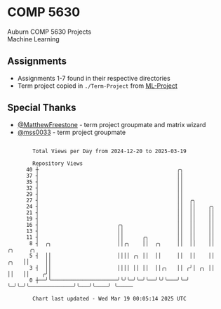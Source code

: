# COMP 5630
Auburn COMP 5630 Projects  
Machine Learning

## Assignments
- Assignments 1-7 found in their respective directories
- Term project copied in `./Term-Project` from [ML-Project](https://github.com/wumphlett/ML-Project)

## Special Thanks
- [@MatthewFreestone](https://github.com/MatthewFreestone) - term project groupmate and matrix wizard
- [@mss0033](https://github.com/mss0033) - term project groupmate

```

        Total Views per Day from 2024-12-20 to 2025-03-19

        Repository Views
      40 ┼                                            ╭╮
      37 ┤                                            ││
      35 ┤                                            ││
      32 ┤                                            ││
      29 ┤                                            ││
      27 ┤                                            ││  ╭╮
      24 ┤                                            ││  ││    ╭╮
      21 ┤                                            ││  ││    ││
      19 ┤                                            ││  ││    ││
      16 ┤                         ╭╮                 ││  ││    ││
      13 ┤                         ││                 ││  ││    ││
      11 ┤                         ││      ╭╮         ││  ││    ││
       8 ┤  ╭╮                     ││╭╮    ││  ╭╮     ││  ││    ││                   ╭╮     ╭╮
       5 ┤  ││                     ││││ ╭╮ ││  ││     ││  ││    ││              ╭╮   ││     ││
       3 ┤  ││                     ││││ ││ ││  ││╭╮   ││ ╭╯│ ╭╮ ││              ││   ││    ╭╯│
       0 ┼──╯╰─────────────────────╯╰╯╰─╯╰─╯╰──╯╰╯╰───╯╰─╯ ╰─╯╰─╯╰──────────────╯╰───╯╰────╯ ╰─────

        Chart last updated - Wed Mar 19 00:05:14 2025 UTC
        
```
